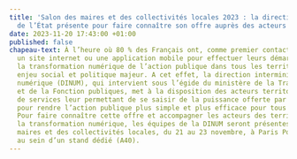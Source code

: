```yaml
---
title: 'Salon des maires et des collectivités locales 2023 : la direction du numérique
  de l’État présente pour faire connaître son offre auprès des acteurs territoriaux'
date: 2023-11-20 17:43:00 +01:00
published: false
chapeau-text: À l’heure où 80 % des Français ont, comme premier contact avec une administration,
  un site internet ou une application mobile pour effectuer leurs démarches administratives,
  la transformation numérique de l’action publique dans tous les territoires est un
  enjeu social et politique majeur. A cet effet, la direction interministérielle du
  numérique (DINUM), qui intervient sous l’égide du ministère de la Transformation
  et de la Fonction publiques, met à la disposition des acteurs territoriaux une offre
  de services leur permettant de se saisir de la puissance offerte par le numérique
  pour rendre l’action publique plus simple et plus efficace pour tous les Français.
  Pour faire connaître cette offre et accompagner les acteurs des territoires dans
  la transformation numérique, les équipes de la DINUM seront présentes au salon des
  maires et des collectivités locales, du 21 au 23 novembre, à Paris Porte de Versailles,
  au sein d’un stand dédié (A40).
---
```


